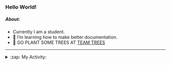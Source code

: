 ### Hello World!

##### About:
- Currently I am a student.
- 🌱 I’m learning how to make better documentation.
- 🌱 GO PLANT SOME TREES AT [TEAM TREES](https://teamtrees.org/)

---
<details>
  <summary>:zap: My Activity:</summary>
  
<!--START_SECTION:waka-->
![Code Time](http://img.shields.io/badge/Code%20Time-1%2C135%20hrs%2037%20mins-blue)

**I'm a Night 🦉** 

```text
🌞 Morning                1343 commits        ██░░░░░░░░░░░░░░░░░░░░░░░   09.02 % 
🌆 Daytime                5333 commits        █████████░░░░░░░░░░░░░░░░   35.81 % 
🌃 Evening                4282 commits        ███████░░░░░░░░░░░░░░░░░░   28.75 % 
🌙 Night                  3934 commits        ███████░░░░░░░░░░░░░░░░░░   26.42 % 
```
📅 **I'm Most Productive on Wednesday** 

```text
Monday                   2255 commits        ████░░░░░░░░░░░░░░░░░░░░░   15.14 % 
Tuesday                  1917 commits        ███░░░░░░░░░░░░░░░░░░░░░░   12.87 % 
Wednesday                3462 commits        ██████░░░░░░░░░░░░░░░░░░░   23.25 % 
Thursday                 1820 commits        ███░░░░░░░░░░░░░░░░░░░░░░   12.22 % 
Friday                   1443 commits        ██░░░░░░░░░░░░░░░░░░░░░░░   09.69 % 
Saturday                 1334 commits        ██░░░░░░░░░░░░░░░░░░░░░░░   08.96 % 
Sunday                   2661 commits        ████░░░░░░░░░░░░░░░░░░░░░   17.87 % 
```


📊 **This Week I Spent My Time On** 

```text
🔥 Editors: 
VS Code                  2 hrs 41 mins       █████████████████████████   100.00 % 

🐱‍💻 Projects: 
praise                   1 hr 21 mins        █████████████░░░░░░░░░░░░   50.59 % 
gfg-frontend             1 hr 19 mins        ████████████░░░░░░░░░░░░░   49.41 % 
```


 Last Updated on 15/06/2023 14:07:51 UTC
<!--END_SECTION:waka-->
</details>
